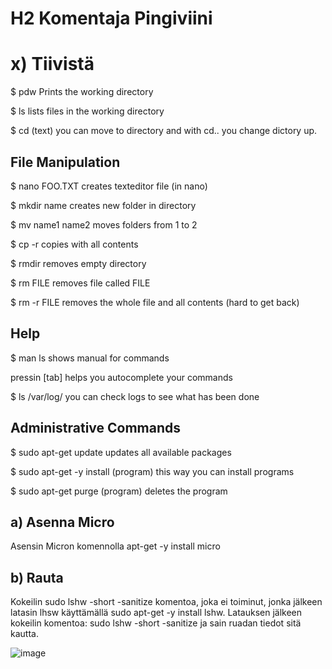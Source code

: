 # H2 Komentaja Pingiviini

# x) Tiivistä

$ pdw Prints the working directory

$ ls lists files in the working directory

$ cd (text) you can move to directory and with cd.. you change dictory up.

## File Manipulation

$ nano FOO.TXT creates texteditor file (in nano)

$ mkdir name creates new folder in directory

$ mv name1 name2 moves folders from 1 to 2

$ cp -r copies with all contents

$ rmdir removes empty directory

$ rm FILE removes file called FILE

$ rm -r FILE removes the whole file and all contents (hard to get back)

## Help

$ man ls shows manual for commands

pressin [tab] helps you autocomplete your commands 

$ ls /var/log/ you can check logs to see what has been done

## Administrative Commands

$ sudo apt-get update updates all available packages

$ sudo apt-get -y install (program) this way you can install programs

$ sudo apt-get purge (program) deletes the program

## a) Asenna Micro

Asensin Micron komennolla apt-get -y install micro

## b) Rauta

Kokeilin sudo lshw -short -sanitize komentoa, joka ei toiminut, jonka jälkeen latasin lhsw käyttämällä sudo apt-get -y install lshw. Latauksen jälkeen kokeilin komentoa: sudo lshw -short -sanitize ja sain ruadan tiedot sitä kautta. 

![image](https://github.com/bgx088/linux-kurssi/assets/143337810/3ec2b818-796c-4bba-b48b-95be5f11e84c)



